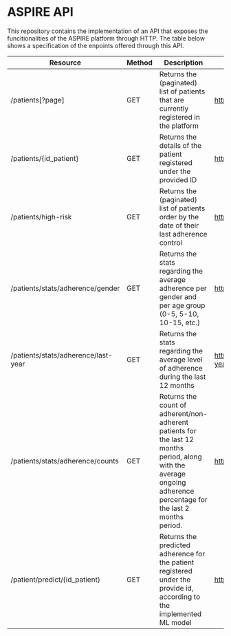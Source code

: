 # ASPIRE API

This repository contains the implementation of an API that exposes the funcitionalities of the ASPIRE platform through HTTP. The table below shows a specification of the enpoints offered through this API.

| Resource                            | Method | Description                                                                                                                                                            | Example                                                     |
|-------------------------------------|--------|------------------------------------------------------------------------------------------------------------------------------------------------------------------------|-------------------------------------------------------------|
| /patients[?page]                    | GET    | Returns the (paginated) list of patients that are currently registered in the platform                                                                                 | https://3.14.82.151:5000/patients                           |
| /patients/{id_patient}              | GET    | Returns the details of the patient registered under the provided ID                                                                                                    | https://3.14.82.151:5000/patients/525540                    |
| /patients/high-risk                 | GET    | Returns the (paginated) list of patients order by the date of their last adherence control                                                                             | https://3.14.82.151:5000/patients/high-risk                 |
| /patients/stats/adherence/gender    | GET    | Returns the stats regarding the average adherence per gender and per age group (0-5, 5-10, 10-15, etc.)                                                                | https://3.14.82.151:5000/patients/stats/adherence/gender    |
| /patients/stats/adherence/last-year | GET    | Returns the stats regarding the average level of adherence during the last 12 months                                                                                   | https://3.14.82.151:5000/patients/stats/adherence/last-year |
| /patients/stats/adherence/counts    | GET    | Returns the count of adherent/non-adherent patients for the last 12 months period, along with the average ongoing adherence percentage for the last 2 months period.   | https://3.14.82.151:5000/patients/stats/adherence/counts    |
| /patient/predict/{id_patient}       | GET    | Returns the predicted adherence for the patient registered under the provide id, according to the implemented ML model                                                 | https://3.14.82.151:5000/patient/predict/525540             |
